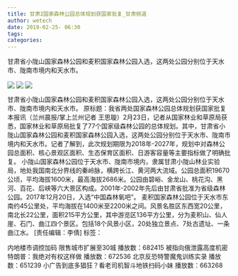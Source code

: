```yaml
---
title: 甘肃2国家森林公园总体规划获国家批复_甘肃频道
author: wetech
date: 2019-02-25- 06:30
tags: 
categories: 
---
```

甘肃省小陇山国家森林公园和麦积国家森林公园入选，这两处公园分别位于天水市、陇南市境内和天水市。
<!-- more -->
                
<img align="center" border="0" src="http://p0.ifengimg.com/fck/2019_09/85932a54bbf0ae1_w400_h298.jpg" />
                
<img align="center" border="0" src="http://p0.ifengimg.com/fck/2019_09/8051914c3c2bb99_w400_h269.jpg" />
                
<img align="center" border="0" src="http://p2.ifengimg.com/a/2016/0810/204c433878d5cf9size1_w16_h16.png" />
            
甘肃省小陇山国家森林公园和麦积国家森林公园入选，这两处公园分别位于天水市、陇南市境内和天水市。
原标题：我省两处国家森林公园总体规划获国家批复
本报讯（兰州晨报/掌上兰州记者 王思璇）2月23日，记者从国家林业和草原局获悉，国家林业和草原局批复了77个国家级森林公园的总体规划。其中，甘肃省小陇山国家森林公园和麦积国家森林公园入选，这两处公园分别位于天水市、陇南市境内和天水市。记者了解到，此次规划期限为2018年-2027年，规划中对森林公园总面积、核心景观区面积、生态保育区面积、日游客容量等主要指标做了明确批复。
小陇山国家森林公园位于天水市、陇南市境内，隶属甘肃小陇山林业实验局，地处我国南北分界线的秦岭脉，横跨长江、黄河两大流域。公园总面积19670公顷，平均海拔1600米，最高海拔2686米。公园由碧峪、金龙山、桃花沟、黑河、百花、后峡等六大景区构成。2001年-2002年先后由甘肃省批准为省级森林公园。2017年12月20日，入选“中国森林氧吧”。
麦积国家森林公园位于天水市东南约45公里处，平均海拔在1400米至2200米之间。风景名胜区东西宽20公里，南北长22公里，面积215平方公里，其中游览区136平方公里，分为麦积山、仙人崖、石门、曲江四个景区。包括18个风景小区，20处独立景点、7处古遗址、一条曲江水。
[责任编辑：李倩]
标签：
 
 
 
             
内地楼市调控加码 限售城市扩展至30城
播放数：682415
被指向俄泄露高度机密 特朗普：我绝对有权这样做
播放数：672536
北京反恐特警魔鬼训练实录
播放数：651239
小广告到底多猖狂？看老司机智斗地铁扫码小妹
播放数：663268

